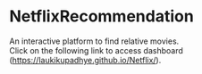 # NetflixRecommendation
An interactive platform to find relative movies.
<br>Click on the following link to access dashboard (https://laukikupadhye.github.io/Netflix/).
